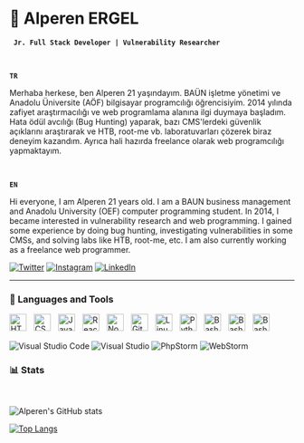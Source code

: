 # 👾 Alperen ERGEL

**` Jr. Full Stack Developer | Vulnerability Researcher`**


<br>

<strong>`TR`</strong>

Merhaba herkese, ben Alperen 21 yaşındayım. BAÜN işletme yönetimi ve Anadolu Üniversite (AÖF) bilgisayar programcılığı öğrencisiyim. 2014 yılında zafiyet araştırmacılığı ve web programlama alanına ilgi duymaya başladım. Hata ödül avcılığı (Bug Hunting) yaparak, bazı CMS'lerdeki güvenlik açıklarını araştırarak ve HTB, root-me vb. laboratuvarları çözerek biraz deneyim kazandım. Ayrıca hali hazırda freelance olarak web programcılığı yapmaktayım.

<br>


<strong>`EN`</strong>

Hi everyone, I am Alperen 21 years old. I am a BAUN business management and Anadolu University (OEF) computer programming student. In 2014, I became interested in vulnerability research and web programming. I gained some experience by doing bug hunting, investigating vulnerabilities in some CMSs, and solving labs like HTB, root-me, etc. I am also currently working as a freelance web programmer.

<a href="https://twitter.com/alpernae">![Twitter](https://img.shields.io/badge/Twitter-%231DA1F2.svg?style=for-the-badge&logo=Twitter&logoColor=white)</a>
<a href="https://instagram.com/alpernae">![Instagram](https://img.shields.io/badge/Instagram-%23E4405F.svg?style=for-the-badge&logo=Instagram&logoColor=white)</a>
<a href="[https://instagram.com/alpernae](https://www.linkedin.com/in/alperenae/)">![LinkedIn](https://img.shields.io/badge/linkedin-%230077B5.svg?style=for-the-badge&logo=linkedin&logoColor=white)</a>





---

### 🧰 Languages and Tools


<img align="left" alt="HTML" width="30px" style="padding-right:10px;" src="https://cdn.jsdelivr.net/gh/devicons/devicon/icons/html5/html5-plain.svg" />
<img align="left" alt="CSS" width="30px" style="padding-right:10px;" src="https://cdn.jsdelivr.net/gh/devicons/devicon/icons/css3/css3-plain.svg" />
<img align="left" alt="JavaScript" width="30px" style="padding-right:10px;" src="https://cdn.jsdelivr.net/gh/devicons/devicon/icons/javascript/javascript-plain.svg" />
<img align="left" alt="React" width="30px" style="padding-right:10px;" src="https://cdn.jsdelivr.net/gh/devicons/devicon/icons/react/react-original.svg" />
<img align="left" alt="NodeJS" width="30px" style="padding-right:10px;" src="https://cdn.jsdelivr.net/gh/devicons/devicon/icons/nodejs/nodejs-original.svg" />
<img align="left" alt="Git" width="30px" style="padding-right:10px;" src="https://cdn.jsdelivr.net/gh/devicons/devicon/icons/git/git-original.svg" />
<img align="left" alt="Linux" width="30px" style="padding-right:10px;" src="https://cdn.jsdelivr.net/gh/devicons/devicon/icons/linux/linux-original.svg" />
<img align="left" alt="Python" width="30px" style="padding-right:10px;" src="https://cdn.jsdelivr.net/gh/devicons/devicon/icons/python/python-plain.svg" />
<img align="left" alt="Bash" width="30px" style="padding-right:10px;" src="https://cdn.jsdelivr.net/gh/devicons/devicon/icons/php/php-original.svg" />
<img align="left" alt="Bash" width="30px" style="padding-right:10px;" src="https://cdn.jsdelivr.net/gh/devicons/devicon/icons/mysql/mysql-original.svg" />
<img align="left" alt="Bash" width="30px" style="padding-right:10px;" src="https://cdn.jsdelivr.net/gh/devicons/devicon/icons/mongodb/mongodb-original.svg" />
<br/><br/>

![Visual Studio Code](https://img.shields.io/badge/Visual%20Studio%20Code-0078d7.svg?style=for-the-badge&logo=visual-studio-code&logoColor=white)
![Visual Studio](https://img.shields.io/badge/Visual%20Studio-5C2D91.svg?style=for-the-badge&logo=visual-studio&logoColor=white)
![PhpStorm](https://img.shields.io/badge/phpstorm-143?style=for-the-badge&logo=phpstorm&logoColor=black&color=black&labelColor=darkorchid)
![WebStorm](https://img.shields.io/badge/webstorm-143?style=for-the-badge&logo=webstorm&logoColor=white&color=black)


### 📊 Stats

<br>

![Alperen's GitHub stats](https://github-readme-stats.vercel.app/api?username=alpernae&theme=default&show_icons=true)


[![Top Langs](https://github-readme-stats.vercel.app/api/top-langs/?username=alpernae&layout=compact)](https://github.com/alpernae/github-readme-stats)
